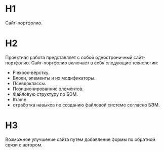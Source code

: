 # H1
Сайт-портфолио.
# H2
Проектная работа представляет с собой одностроничный сайт-портфолио.
Сайт-портфолио включает в себя следующие технологии:
* Flexbox-вёрстку.
* Блоки, элементы и их модификаторы.
* Псевдоклассы.
* Позиционированние элементов.
* Файловую структуру по БЭМ.
* Iframe.
* отработка навыков по созданию файловой системе согласно БЭМ.
# H3
Возможное улучшение сайта путем добавление формы по обратной связи с автором.

